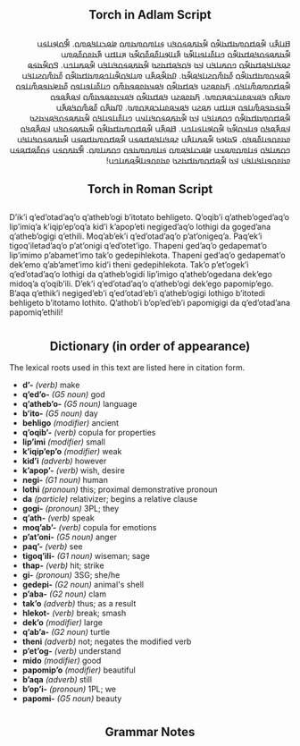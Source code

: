 <h1></h1>

<h2 style="text-align: center">Torch in Adlam Script</h2>

<h2></h2>

<p style="direction: rtl">
𞤍𞤭𞤳𞥇𞤭 𞤹𞥇𞤫𞤯𞤮𞤼𞤢𞤯𞤢𞤹𞥇𞤮 𞤹𞥇𞤢𞤬𞤫𞤩𞤮𞤺𞤭 𞤩𞤭𞤼𞤮𞤼𞤢𞤼𞤮 𞤦𞤫𞤸𞤭𞤺𞤫𞤼𞤮.
𞤗𞥇𞤮𞤹𞤭𞤩𞤭 𞤹𞥇𞤢𞤬𞤫𞤩𞤮𞤺𞤫𞤯𞤢𞤹𞥇𞤮 𞤤𞤭𞤨𞥇𞤭𞤥𞤭𞤹𞥇𞤢 𞤳𞥇𞤭𞤹𞤭𞤨𞥇𞤫𞤨𞥇𞤮𞤹𞥇𞤢 𞤳𞤭𞤯𞤭 𞤳𞥇𞤢𞤨𞤮𞤨𞥇𞤫𞤼𞤭 𞤲𞤫𞤺𞤭𞤺𞤫𞤯𞤢𞤹𞥇𞤮 𞤤𞤮𞤬𞤭𞤺𞤭 𞤣𞤢 𞤺𞤮𞤺𞤫𞤯𞤢𞤲𞤢 𞤹𞥇𞤢𞤬𞤫𞤩𞤮𞤺𞤭𞤺𞤭 𞤹𞥇𞤫𞤬𞤭𞤤𞤭.
𞤃𞤮𞤹𞥇𞤢𞤩𞤫 𞤹𞥇𞤫𞤣𞤮𞤼𞤢𞤯𞤢𞤹𞥇𞤮 𞤨𞥇𞤢𞤼𞥇𞤮𞤲𞤭𞤺𞤫𞤹𞥇𞤢.
𞤆𞤢𞤹𞥇𞤫𞤳𞥇𞤭 𞤼𞤭𞤺𞤮𞤹𞥇𞤭𞤤𞤫𞤼𞤢𞤯𞤢𞤹𞥇𞤮 𞤨𞥇𞤢𞤼𞥇𞤮𞤲𞤭𞤺𞤭 𞤹𞥇𞤫𞤯𞤮𞤼𞤫𞤼𞥇𞤭𞤺𞤮.
𞤊𞤢𞤨𞤫𞤲𞤭 𞤺𞤫𞤯𞤢𞤹𞥇𞤮 𞤺𞤫𞤣𞤢𞤨𞤫𞤥𞤢𞤼𞥇𞤮 𞤤𞤭𞤨𞥇𞤭𞤥𞤭𞤥𞤮 𞤨𞥇𞤢𞤦𞤢𞤥𞤫𞤼𞥇𞤭𞤥𞤮 𞤼𞤢𞤳𞥇𞤮 𞤺𞤫𞤣𞤫𞤨𞤭𞤸𞤫𞤳𞤮𞤼𞤢.
𞤊𞤢𞤨𞤫𞤲𞤭 𞤺𞤫𞤯𞤢𞤹𞥇𞤮 𞤺𞤫𞤣𞤢𞤨𞤫𞤥𞤢𞤼𞥇𞤮 𞤣𞤫𞤳𞥇𞤫𞤥𞤮 𞤹𞥇𞤢𞤩𞤢𞤥𞤫𞤼𞥇𞤭𞤥𞤮 𞤳𞤭𞤯𞤭 𞤬𞤫𞤲𞤭 𞤺𞤫𞤣𞤫𞤨𞤭𞤸𞤫𞤳𞤮𞤼𞤢.
𞤚𞤢𞤳𞥇𞤮 𞤨𞥇𞤫𞤼𞥇𞤮𞤺𞤫𞤳𞥇𞤭 𞤹𞥇𞤫𞤯𞤮𞤼𞤢𞤯𞤢𞤹𞥇𞤮 𞤤𞤮𞤬𞤭𞤺𞤭 𞤣𞤢 𞤹𞥇𞤢𞤬𞤫𞤩𞤮𞤺𞤭𞤣𞤭 𞤤𞤭𞤨𞥇𞤭𞤥𞤭𞤺𞤮 𞤹𞥇𞤢𞤬𞤫𞤩𞤮𞤺𞤫𞤣𞤢𞤲𞤢 𞤣𞤫𞤳𞥇𞤫𞤺𞤮 𞤥𞤭𞤣𞤮𞤹𞥇𞤢 𞤹𞥇𞤮𞤹𞤭𞤩𞤭𞤤𞤭.
𞤍𞤫𞤳𞥇𞤭 𞤹𞥇𞤫𞤯𞤮𞤼𞤢𞤯𞤢𞤹𞥇𞤮 𞤹𞥇𞤢𞤬𞤫𞤩𞤮𞤺𞤭 𞤣𞤫𞤳𞥇𞤫𞤺𞤮 𞤨𞤢𞤨𞤮𞤥𞤭𞤨𞥇𞤫𞤺𞤮.
𞤇𞤢𞤹𞤢 𞤹𞥇𞤫𞤬𞤭𞤳𞥇𞤭 𞤲𞤫𞤺𞤭𞤺𞤫𞤯𞤫𞤩𞤭 𞤹𞥇𞤫𞤯𞤮𞤼𞤢𞤯𞤫𞤩𞤭 𞤹𞥇𞤢𞤬𞤫𞤩𞤮𞤺𞤭𞤺𞤭 𞤤𞤮𞤬𞤭𞤺𞤮 𞤩𞤭𞤼𞤮𞤼𞤫𞤣𞤭 𞤦𞤫𞤸𞤭𞤺𞤫𞤼𞤮 𞤩𞤭𞤼𞤮𞤼𞤢𞤥𞤮 𞤤𞤮𞤬𞤭𞤼𞤮.
𞤗𞥇𞤢𞤬𞤮𞤩𞤭 𞤩𞤮𞤨𞥇𞤫𞤯𞤫𞤩𞤭 𞤨𞤢𞤨𞤮𞤥𞤭𞤺𞤭𞤺𞤭 𞤣𞤢 𞤹𞥇𞤫𞤯𞤮𞤼𞤢𞤯𞤢𞤲𞤢 𞤨𞤢𞤨𞤮𞤥𞤭𞤹𞥇𞤫𞤬𞤭𞤤𞤭!
</p>

<h2 style="text-align: center">Torch in Roman Script</h2>

<h2></h2>

Dʼikʼi qʼedʼotadʼaqʼo qʼathebʼogi bʼitotato behligeto.
Qʼoqibʼi qʼathebʼogedʼaqʼo lipʼimiqʼa kʼiqipʼepʼoqʼa kidʼi kʼapopʼeti negigedʼaqʼo lothigi da gogedʼana qʼathebʼogigi qʼethili.
Moqʼabʼekʼi qʼedʼotadʼaqʼo pʼatʼonigeqʼa.
Paqʼekʼi tigoqʼiletadʼaqʼo pʼatʼonigi qʼedʼotetʼigo.
Thapeni gedʼaqʼo gedapematʼo lipʼimimo pʼabametʼimo takʼo gedepihlekota.
Thapeni gedʼaqʼo gedapematʼo dekʼemo qʼabʼametʼimo kidʼi theni gedepihlekota.
Takʼo pʼetʼogekʼi qʼedʼotadʼaqʼo lothigi da qʼathebʼogidi lipʼimigo qʼathebʼogedana dekʼego midoqʼa qʼoqibʼili.
Dʼekʼi qʼedʼotadʼaqʼo qʼathebʼogi dekʼego papomipʼego.
Bʼaqa qʼethikʼi negigedʼebʼi qʼedʼotadʼebʼi qʼathebʼogigi lothigo bʼitotedi behligeto bʼitotamo lothito.
Qʼathobʼi bʼopʼedʼebʼi papomigigi da qʼedʼotadʼana papomiqʼethili!

<h1></h1>

<h2 style="text-align: center">Dictionary (in order of appearance)</h2>

The lexical roots used in this text are listed here in citation form.

- **dʼ-** *(verb)* make
- **qʼedʼo-** *(G5 noun)* god
- **qʼathebʼo-** *(G5 noun)* language
- **bʼito-** *(G5 noun)* day
- **behligo** *(modifier)* ancient
- **qʼoqibʼ-** *(verb)* copula for properties
- **lipʼimi** *(modifier)* small
- **kʼiqipʼepʼo** *(modifier)* weak
- **kidʼi** *(adverb)* however
- **kʼapopʼ-** *(verb)* wish, desire
- **negi-** *(G1 noun)* human
- **lothi** *(pronoun)* this; proximal demonstrative pronoun
- **da** *(particle)* relativizer; begins a relative clause
- **gogi-** *(pronoun)* 3PL; they
- **qʼath-** *(verb)* speak
- **moqʼabʼ-** *(verb)* copula for emotions
- **pʼatʼoni-** *(G5 noun)* anger
- **paqʼ-** *(verb)* see
- **tigoqʼili-** *(G1 noun)* wiseman; sage
- **thap-** *(verb)* hit; strike
- **gi-** *(pronoun)* 3SG; she/he
- **gedepi-** *(G2 noun)* animal's shell
- **pʼaba-** *(G2 noun)* clam
- **takʼo** *(adverb)* thus; as a result
- **hlekot-** *(verb)* break; smash
- **dekʼo** *(modifier)* large
- **qʼabʼa-** *(G2 noun)* turtle
- **theni** *(adverb)* not; negates the modified verb
- **pʼetʼog-** *(verb)* understand
- **mido** *(modifier)* good
- **papomipʼo** *(modifier)* beautiful
- **bʼaqa** *(adverb)* still
- **bʼopʼi-** *(pronoun)* 1PL; we
- **papomi-** *(G5 noun)* beauty

<h1></h1>

<h2 style="text-align: center">Grammar Notes</h2>


